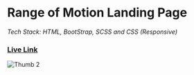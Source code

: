 # Range of Motion Landing Page

<em>Tech Stack: HTML, BootStrap, SCSS and CSS (Responsive)</em>

### [Live Link](https://rangeofmotion.netlify.app/)

![Thumb 2](https://user-images.githubusercontent.com/83081442/230317352-19b8d227-339a-42f8-9a28-67b759dc90fe.png)

